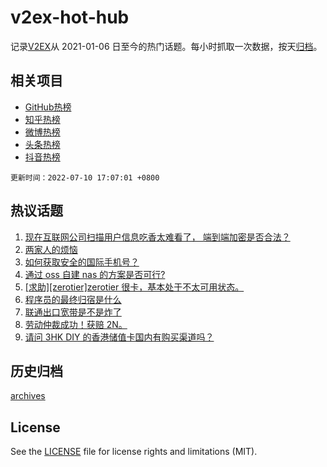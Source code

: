 # v2ex-hot-hub

 记录[V2EX](https://www.v2ex.com/)从 2021-01-06 日至今的热门话题。每小时抓取一次数据，按天[归档](archives)。
 
 ## 相关项目

- [GitHub热榜](https://github.com/lonnyzhang423/github-hot-hub)
- [知乎热榜](https://github.com/lonnyzhang423/zhihu-hot-hub)
- [微博热榜](https://github.com/lonnyzhang423/weibo-hot-hub)
- [头条热榜](https://github.com/lonnyzhang423/toutiao-hot-hub)
- [抖音热榜](https://github.com/lonnyzhang423/douyin-hot-hub)


 `更新时间：2022-07-10 17:07:01 +0800`

## 热议话题

1. [现在互联网公司扫描用户信息吃香太难看了， 端到端加密是否合法？](https://www.v2ex.com/t/865227)
1. [两家人的烦恼](https://www.v2ex.com/t/865210)
1. [如何获取安全的国际手机号？](https://www.v2ex.com/t/865174)
1. [通过 oss 自建 nas 的方案是否可行?](https://www.v2ex.com/t/865146)
1. [[求助][zerotier]zerotier 很卡，基本处于不太可用状态。](https://www.v2ex.com/t/865188)
1. [程序员的最终归宿是什么](https://www.v2ex.com/t/865217)
1. [联通出口宽带是不是炸了](https://www.v2ex.com/t/865173)
1. [劳动仲裁成功！获赔 2N。](https://www.v2ex.com/t/865255)
1. [请问 3HK DIY 的香港储值卡国内有购买渠道吗？](https://www.v2ex.com/t/865155)

## 历史归档

[archives](archives)

## License

See the [LICENSE](LICENSE) file for license rights and limitations (MIT).
